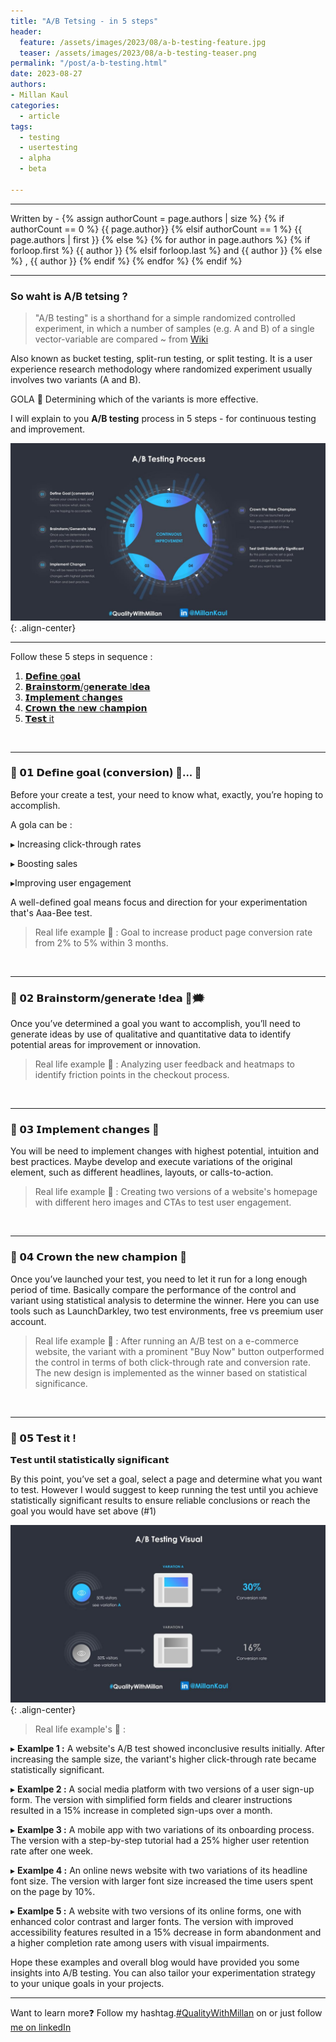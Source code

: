 ```yaml
---
title: "A/B Tetsing - in 5 steps"
header:
  feature: /assets/images/2023/08/a-b-testing-feature.jpg
  teaser: /assets/images/2023/08/a-b-testing-teaser.png
permalink: "/post/a-b-testing.html"
date: 2023-08-27
authors:
- Millan Kaul
categories:
  - article
tags:
  - testing
  - usertesting
  - alpha
  - beta
  
---
```


<hr>
<p>
 Written by -
{% assign authorCount = page.authors | size %}
{% if authorCount == 0 %}
   {{ page.author}}
{% elsif authorCount == 1 %}
    {{ page.authors | first }}         
{% else %}
    {% for author in page.authors %}
        {% if forloop.first %}
            {{ author }}
        {% elsif forloop.last %}
            and {{ author }}
        {% else %}
            , {{ author }}
        {% endif %}
    {% endfor %}
{% endif %}
</p>

<hr>

### So waht is A/B tetsing ?

> "A/B testing" is a shorthand for a simple randomized controlled experiment, in which a number of samples (e.g. A and B) of a single vector-variable are compared 
~ from [Wiki](https://en.wikipedia.org/wiki/A/B_testing#Overview)

Also known as bucket testing, split-run testing, or split testing. It is a user experience research methodology where randomized experiment usually involves two variants (A and B).

GOLA 🎯 Determining which of the variants is more effective.

I will explain to you **A/B testing** process in 5 steps - for continuous testing and improvement.



!["Image showing 5 key point for A B tetsing"](/assets/images/2023/08/a-b-testing-feature.jpg){: .align-center}

<hr>

Follow these 5 steps in sequence :

1. [𝗗𝗲𝗳𝗶𝗻𝗲 g𝗼𝗮𝗹](#-𝟬𝟭-𝗗𝗲𝗳𝗶𝗻𝗲-g𝗼𝗮𝗹-𝗰𝗼𝗻𝘃𝗲𝗿𝘀𝗶𝗼𝗻--)
2. [𝗕𝗿𝗮𝗶𝗻𝘀𝘁𝗼𝗿𝗺/g𝗲𝗻𝗲𝗿𝗮𝘁𝗲 I𝗱𝗲𝗮](#-𝟬𝟮-𝗕𝗿𝗮𝗶𝗻𝘀𝘁𝗼𝗿𝗺g𝗲𝗻𝗲𝗿𝗮𝘁𝗲-𝗱𝗲𝗮-%EF%B8%8F)
3. [𝗜𝗺𝗽𝗹𝗲𝗺𝗲𝗻𝘁 c𝗵𝗮𝗻𝗴𝗲𝘀](#-𝟬𝟯-𝗜𝗺𝗽𝗹𝗲𝗺𝗲𝗻𝘁-c𝗵𝗮𝗻𝗴𝗲𝘀-)
4. [𝗖𝗿𝗼𝘄𝗻 𝘁𝗵𝗲 n𝗲𝘄 c𝗵𝗮𝗺𝗽𝗶𝗼𝗻 ](#-𝟬𝟰-𝗖𝗿𝗼𝘄𝗻-𝘁𝗵𝗲-n𝗲𝘄-c𝗵𝗮𝗺𝗽𝗶𝗼𝗻-)
5. [𝗧𝗲𝘀𝘁 it](#-𝟬𝟱-𝗧𝗲𝘀𝘁-it-)

<br> 
<hr>


### 🔷 𝟬𝟭 𝗗𝗲𝗳𝗶𝗻𝗲 g𝗼𝗮𝗹 (𝗰𝗼𝗻𝘃𝗲𝗿𝘀𝗶𝗼𝗻) 🏹... 🎯

Before your create a test, your need to know what, exactly, you’re hoping to accomplish.

A gola can be :

▸ Increasing click-through rates

▸ Boosting sales

▸Improving user engagement


A well-defined goal means focus and direction for your experimentation that's Aaa-Bee test.

> Real life example 🎯 : Goal to increase product page conversion rate from 2% to 5% within 3 months.

<br> 
<hr>


### 🔷 𝟬𝟮 𝗕𝗿𝗮𝗶𝗻𝘀𝘁𝗼𝗿𝗺/g𝗲𝗻𝗲𝗿𝗮𝘁𝗲 !𝗱𝗲𝗮 🤔🗯️

Once you’ve determined a goal you want to accomplish, you’ll need to generate ideas by use of qualitative and quantitative data to identify potential areas for improvement or innovation.

> Real life example 🎯 : Analyzing user feedback and heatmaps to identify friction points in the checkout process.

<br> 
<hr>


### 🔷 𝟬𝟯 𝗜𝗺𝗽𝗹𝗲𝗺𝗲𝗻𝘁 c𝗵𝗮𝗻𝗴𝗲𝘀 🔄

You will be need to implement changes with highest potential, intuition and best practices.
Maybe develop and execute variations of the original element, such as different headlines, layouts, or calls-to-action.

> Real life example 🎯 : Creating two versions of a website's homepage with different hero images and CTAs to test user engagement.

<br> 
<hr>


### 🔷 𝟬𝟰 𝗖𝗿𝗼𝘄𝗻 𝘁𝗵𝗲 n𝗲𝘄 c𝗵𝗮𝗺𝗽𝗶𝗼𝗻 👑

Once you’ve launched your test, you need to let it run for a long enough period of time. Basically compare the performance of the control and variant using statistical analysis to determine the winner. Here you can use tools such as LaunchDarkley, two test environments, free vs preemium user account.

> Real life example 🎯 : After running an A/B test on a e-commerce website, the variant with a prominent "Buy Now" button outperformed the control in terms of both click-through rate and conversion rate. The new design is implemented as the winner based on statistical significance.

<br> 
<hr>

### 🔷 𝟬𝟱 𝗧𝗲𝘀𝘁 it !

**𝗧𝗲𝘀𝘁 u𝗻𝘁𝗶𝗹 s𝘁𝗮𝘁𝗶𝘀𝘁𝗶𝗰𝗮𝗹𝗹𝘆 s𝗶𝗴𝗻𝗶𝗳𝗶𝗰𝗮𝗻𝘁**

By this point, you’ve set a goal, select a page and determine what you want to test. However I would suggest to keep running the test until you achieve statistically significant results to ensure reliable conclusions or reach the goal you would have set above (#1)


!["Image showing A B tetsing example"](/assets/images/2023/08/a-b-testing-exampl.jpg){: .align-center}

> Real life example's 🎯 : 

▸  __Examlpe 1 :__ A website's A/B test showed inconclusive results initially. After increasing the sample size, the variant's higher click-through rate became statistically significant.

▸  __Examlpe 2 :__ A social media platform with two versions of a user sign-up form. The version with simplified form fields and clearer instructions resulted in a 15% increase in completed sign-ups over a month.

▸  __Examlpe 3 :__ A mobile app with two variations of its onboarding process. The version with a step-by-step tutorial had a 25% higher user retention rate after one week.

▸  __Examlpe 4 :__ An online news website with two variations of its headline font size. The version with larger font size increased the time users spent on the page by 10%.


▸  __Examlpe 5 :__ A website with two versions of its online forms, one with enhanced color contrast and larger fonts. The version with improved accessibility features resulted in a 15% decrease in form abandonment and a higher completion rate among users with visual impairments.

Hope these examples and overall blog would have provided you some insights into A/B testing. You can also tailor your experimentation strategy to your unique goals in your projects.


<hr>

Want to learn more❓ Follow my hashtag.[#QualityWithMillan](https://www.linkedin.com/feed/hashtag/?keywords=qualitywithmillan) on or just follow [me on linkedIn](https://www.linkedin.com/in/millankaul/)
